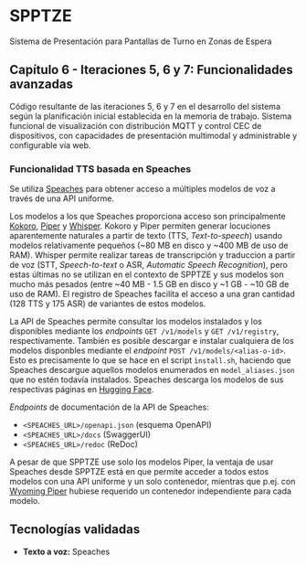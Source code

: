# SPPTZE
Sistema de Presentación para Pantallas de Turno en Zonas de Espera

## Capítulo 6 - Iteraciones 5, 6 y 7: Funcionalidades avanzadas
Código resultante de las iteraciones 5, 6 y 7 en el desarrollo del sistema según la planificación inicial establecida en la memoria de trabajo.
Sistema funcional de visualización con distribución MQTT y control CEC de dispositivos, con capacidades de presentación multimodal y administrable y configurable vía web.

### Funcionalidad TTS basada en Speaches
Se utiliza [Speaches](https://github.com/speaches-ai/speaches/) para obtener acceso a múltiples modelos de voz a través de una API uniforme.

Los modelos a los que Speaches proporciona acceso son principalmente [Kokoro](https://huggingface.co/hexgrad/Kokoro-82M), [Piper](https://github.com/rhasspy/piper) y [Whisper](https://github.com/openai/whisper). Kokoro y Piper permiten generar locuciones aparentemente naturales a partir de texto (TTS, _Text-to-speech_) usando modelos relativamente pequeños (~80 MB en disco y ~400 MB de uso de RAM). Whisper permite realizar tareas de transcripción y traduccion a partir de voz (STT, _Speech-to-text_ o ASR, _Automatic Speech Recognition_), pero estas últimas no se utilizan en el contexto de SPPTZE y sus modelos son mucho más pesados (entre ~40 MB - 1.5 GB en disco y ~1 GB - ~10 GB de uso de RAM). El registro de Speaches facilita el acceso a una gran cantidad (128 TTS y 175 ASR) de variantes de estos modelos.

La API de Speaches permite consultar los modelos instalados y los disponibles mediante los _endpoints_ `GET /v1/models` y `GET /v1/registry`, respectivamente. También es posible descargar e instalar cualquiera de los modelos disponbles mediante el _endpoint_ `POST /v1/models/<alias-o-id>`. Esto es precisamente lo que se hace en el script `ìnstall.sh`, haciendo que Speaches descargue aquellos modelos enumerados en `model_aliases.json` que no estén todavía instalados. Speaches descarga los modelos de sus respectivas páginas en [Hugging Face](https://huggingface.co/).

_Endpoints_ de documentación de la API de Speaches:
- `<SPEACHES_URL>/openapi.json` (esquema OpenAPI)
- `<SPEACHES_URL>/docs` (SwaggerUI)
- `<SPEACHES_URL>/redoc` (ReDoc)

A pesar de que SPPTZE use solo los modelos Piper, la ventaja de usar Speaches desde SPPTZE está en que permite acceder a todos estos modelos con una API uniforme y un solo contenedor, mientras que p.ej. con [Wyoming Piper](https://github.com/rhasspy/wyoming-piper) hubiese requerido un contenedor independiente para cada modelo.

## Tecnologías validadas
- **Texto a voz:** Speaches
